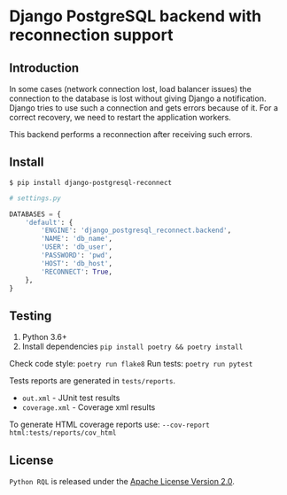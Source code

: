 # Django PostgreSQL backend with reconnection support

## Introduction

In some cases (network connection lost, load balancer issues) the connection to the database is lost without giving Django a notification.
Django tries to use such a connection and gets errors because of it. For a correct recovery, we need to restart the application workers.

This backend performs a reconnection after receiving such errors.

## Install

```
$ pip install django-postgresql-reconnect
```

```python
# settings.py

DATABASES = {
    'default': {
        'ENGINE': 'django_postgresql_reconnect.backend',
        'NAME': 'db_name',
        'USER': 'db_user',
        'PASSWORD': 'pwd',
        'HOST': 'db_host',
        'RECONNECT': True,
    },
}
```

## Testing

1. Python 3.6+
0. Install dependencies `pip install poetry && poetry install`

Check code style: `poetry run flake8`
Run tests: `poetry run pytest`

Tests reports are generated in `tests/reports`.
* `out.xml` - JUnit test results
* `coverage.xml` - Coverage xml results

To generate HTML coverage reports use:
`--cov-report html:tests/reports/cov_html`

## License

`Python RQL` is released under the [Apache License Version 2.0](https://www.apache.org/licenses/LICENSE-2.0).
